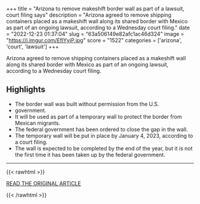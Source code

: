+++
title = "Arizona to remove makeshift border wall as part of a lawsuit, court filing says"
description = "Arizona agreed to remove shipping containers placed as a makeshift wall along its shared border with Mexico as part of an ongoing lawsuit, according to a Wednesday court filing."
date = "2022-12-23 01:37:04"
slug = "63a506149e82afc1ac46d324"
image = "https://i.imgur.com/EflYyjP.jpg"
score = "1522"
categories = ['arizona', 'court', 'lawsuit']
+++

Arizona agreed to remove shipping containers placed as a makeshift wall along its shared border with Mexico as part of an ongoing lawsuit, according to a Wednesday court filing.

## Highlights

- The border wall was built without permission from the U.S.
- government.
- It will be used as part of a temporary wall to protect the border from Mexican migrants.
- The federal government has been ordered to close the gap in the wall.
- The temporary wall will be put in place by January 4, 2023, according to a court filing.
- The wall is expected to be completed by the end of the year, but it is not the first time it has been taken up by the federal government.

---

{{< rawhtml >}}
  <p class="article-category">
    <a target="_blank" href="https://www.cnn.com/2022/12/22/us/border-wall-shipping-container-arizona-lawsuit/index.html">READ THE ORIGINAL ARTICLE</a>
  </p>
{{< /rawhtml >}}

